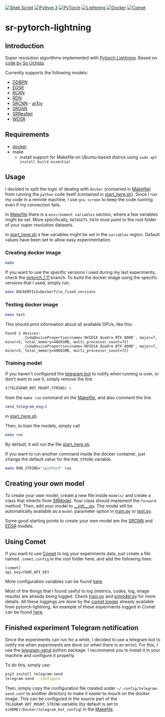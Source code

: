 <p>
  <a href="https://www.gnu.org/software/bash/manual/bash.html"><img alt="Shell Script" src="https://img.shields.io/badge/-Shell Script-2C3840?style=flat-square&logo=gnu-bash&logoColor=white" /></a>
  <a href="https://www.python.org/"><img alt="Python 3" src="https://img.shields.io/badge/-Python-2b5b84?style=flat-square&logo=python&logoColor=white" /></a>
  <a href="https://pytorch.org/"><img alt="PyTorch" src="https://img.shields.io/badge/-PyTorch-ee4c2c?style=flat-square&logo=pytorch&logoColor=white" /></a>
  <a href="https://lightning.ai/"><img alt="Lightning" src="https://img.shields.io/badge/-Lightning-792de4?style=flat-square&logo=lightning&logoColor=white" /></a>
  <a href="https://www.docker.com/"><img alt="Docker" src="https://img.shields.io/badge/-Docker-0073ec?style=flat-square&logo=docker&logoColor=white" /></a>
  <a href="https://www.comet.com/"><img alt="Comet" src="https://custom-icon-badges.herokuapp.com/badge/Comet-262c3e?style=flat-square&logo=logo_comet_ml&logoColor=white" /></a>
</p>

# sr-pytorch-lightning

## Introduction

Super resolution algorithms implemented with [Pytorch Lightning](https://github.com/PyTorchLightning/pytorch-lightning). Based on [code by So Uchida](https://github.com/S-aiueo32/sr-pytorch-lightning).

Currently supports the following models:

- [DDBPN](https://openaccess.thecvf.com/content_cvpr_2018/papers/Haris_Deep_Back-Projection_Networks_CVPR_2018_paper.pdf)
- [EDSR](https://openaccess.thecvf.com/content_cvpr_2017_workshops/w12/papers/Lim_Enhanced_Deep_Residual_CVPR_2017_paper.pdf)
- [RCAN](https://openaccess.thecvf.com/content_ECCV_2018/papers/Yulun_Zhang_Image_Super-Resolution_Using_ECCV_2018_paper.pdf)
- [RDN](https://openaccess.thecvf.com/content_cvpr_2018/papers/Zhang_Residual_Dense_Network_CVPR_2018_paper.pdf)
- [SRCNN](https://ieeexplore.ieee.org/document/7115171?arnumber=7115171) - [arXiv](https://arxiv.org/pdf/1501.00092.pdf)
- [SRGAN](https://openaccess.thecvf.com/content_cvpr_2017/papers/Ledig_Photo-Realistic_Single_Image_CVPR_2017_paper.pdf)
- [SRResNet](https://openaccess.thecvf.com/content_cvpr_2017/papers/Ledig_Photo-Realistic_Single_Image_CVPR_2017_paper.pdf)
- [WDSR](https://bmvc2019.org/wp-content/uploads/papers/0288-paper.pdf)

## Requirements

- [docker](https://docs.docker.com/engine/install/)
- make
  - install support for Makefile on Ubuntu-based distros using `sudo apt install build-essential`

## Usage

I decided to split the logic of dealing with `docker` (contained in [Makefile](Makefile)) from running the `python` code itself (contained in [start_here.sh](start_here.sh)). Since I run my code in a remote machine, I use `gnu screen` to keep the code running even if my connection fails.

In [Makefile](Makefile) there is a `environment variables` section, where a few variables might be set. More specifically, `DATASETS_PATH` must point to the root folder of your super resolution datasets.

In [start_here.sh](start_here.sh) a few variables might be set in the `variables` region. Default values have been set to allow easy experimentation.

### Creating docker image

```bash
make
```

If you want to use the specific versions I used during my last experiments, check the [pytorch_1.11](https://github.com/george-gca/sr-pytorch-lightning/tree/pytorch_1.11) branch. To build the docker image using the specific versions that I used, simply run:

```bash
make DOCKERFILE=Dockerfile_fixed_versions
```

### Testing docker image

```bash
make test
```

This should print information about all available GPUs, like this:

```
Found 2 devices:
        _CudaDeviceProperties(name='NVIDIA Quadro RTX 8000', major=7, minor=5, total_memory=48601MB, multi_processor_count=72)
        _CudaDeviceProperties(name='NVIDIA Quadro RTX 8000', major=7, minor=5, total_memory=48601MB, multi_processor_count=72)
```

### Training model

If you haven't configured the [telegram bot](#finished-experiment-telegram-notification) to notify when running is over, or don't want to use it, simply remove the line

```bash
$(TELEGRAM_BOT_MOUNT_STRING) \
```

from the `make run` command on the [Makefile](Makefile), and also comment the line

```bash
send_telegram_msg=1
```

in [start_here.sh](start_here.sh).

Then, to train the models, simply call

```bash
make run
```

By default, it will run the file [start_here.sh](start_here.sh).

If you want to run another command inside the docker container, just change the default value for the `RUN_STRING` variable.

```bash
make RUN_STRING="ipython3" run
```

## Creating your own model

To create your own model, create a new file inside `models/` and create a class that inherits from [SRModel](models/srmodel.py). Your class should implement the `forward` method. Then, add your model to [\_\_init\_\_.py](models/__init__.py). The model will be automatically available as a `model` parameter option in [train.py](train.py) or [test.py](test.py).

Some good starting points to create your own model are the [SRCNN](models/srcnn.py) and [EDSR](models/edsr.py) models.

## Using Comet

If you want to use [Comet](https://www.comet.ml/) to log your experiments data, just create a file named `.comet.config` in the root folder here, and add the following lines:

```config
[comet]
api_key=YOUR_API_KEY
```

More configuration variables can be found [here](https://www.comet.ml/docs/python-sdk/advanced/#comet-configuration-variables).

Most of the things that I found useful to log (metrics, codes, log, image results) are already being logged. Check [train.py](train.py) and [srmodel.py](models/srmodel.py) for more details. All these loggings are done by the [comet logger](https://pytorch-lightning.readthedocs.io/en/stable/api/lightning.pytorch.loggers.comet.html) already available from pytorch lightning. An example of these experiments logged in Comet can be found [here](https://www.comet.ml/george-gca/super-resolution-experiments).

## Finished experiment Telegram notification

Since the experiments can run for a while, I decided to use a telegram bot to notify me when experiments are done (or when there is an error). For this, I use the [telegram-send](https://github.com/rahiel/telegram-send) python package. I recommend you to install it in your machine and configure it properly.

To do this, simply use:

```bash
pip3 install telegram-send
telegram-send --configure
```

Then, simply copy the configuration file created under `~/.config/telegram-send.conf` to another directory to make it easier to mount on the docker image. This can be configured in the source part of the `TELEGRAM_BOT_MOUNT_STRING` variable (by default is set to `$(HOME)/Docker/telegram_bot_config`) in the [Makefile](Makefile).
